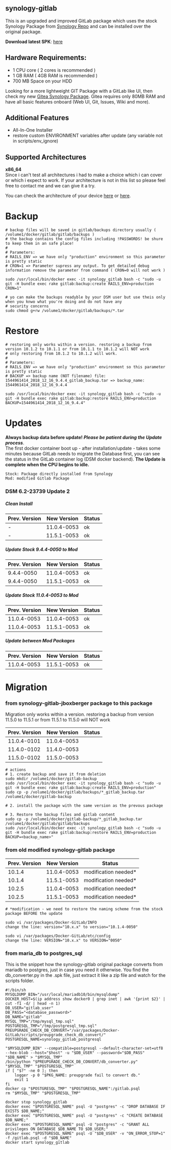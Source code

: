 ## synology-gitlab

This is an upgraded and improved GitLab package which uses the stock Synology Package from [Synology Repo](https://www.synology.com/de-de/dsm/packages/Docker-GitLab) and can be installed over the original package. 

**Download latest SPK**: [here](https://github.com/jboxberger/synology-gitlab/releases)  

## Hardware Requirements:
- 1 CPU core ( 2 cores is recommended )
- 1 GB RAM ( 4GB RAM is recommended )
- 700 MB Space on your HDD

Looking for a more lightweight GIT Package with a GitLab like UI, then check my new [Gitea Synology Package](https://github.com/jboxberger/synology-gitea-jboxberger). Gitea requires only 80MB RAM and have all basic features onboard (Web UI, Git, Issues, Wiki and more).

## Additional Features
- All-In-One Installer
- restore custom ENVIRONMENT variables after update (any variable not in scripts/env_ignore)

## Supported Architectures
**x86_64**  
Since i can't test all architectures i had to make a choice which i can cover or which i expect to work. If your architecture 
is not in this list so please feel free to contact me and we can give it a try.  

You can check the architecture of your device [here](https://github.com/SynoCommunity/spksrc/wiki/Architecture-per-Synology-model) 
or [here](https://www.synology.com/en-us/knowledgebase/DSM/tutorial/General/What_kind_of_CPU_does_my_NAS_have).

# Backup
```
# backup files will be saved in gitlab/backups directory usually ( /volume1/docker/gitlab/gitlab/backups ) 
# the backup contains the config files including !PASSWORDS! be shure to keep them in an safe place!
#
# Parameters:
# RAILS_ENV => we have only "production" environment so this parameter is pretty static
# CRON=1 => Parameter supress any output. To get detailed debug information remove the parameter from command ( CRON=0 will not work )

sudo /usr/local/bin/docker exec -it synology_gitlab bash -c "sudo -u git -H bundle exec rake gitlab:backup:create RAILS_ENV=production CRON=1" 

# yo can make the backups readyble by your DSM user but use theis only when you knwo what you're doing and do not have any
# security concerns
sudo chmod g+rw /volume1/docker/gitlab/backups/*.tar
```

# Restore
```
# restoring only works within a version. restoring a backup from version 10.1.2 to 10.1.1 or from 10.1.1 to 10.1.2 will NOT work
# only restoring from 10.1.2 to 10.1.2 will work.
#
# Parameters:
# RAILS_ENV => we have only "production" environment so this parameter is pretty static
# BACKUP => backup name (NOT filename) file: 1544961414_2018_12_16_9.4.4_gitlab_backup.tar => backup_name: 1544961414_2018_12_16_9.4.4
  
sudo /usr/local/bin/docker exec -it synology_gitlab bash -c "sudo -u git -H bundle exec rake gitlab:backup:restore RAILS_ENV=production BACKUP=1544961414_2018_12_16_9.4.4"
```

# Updates
**Always backup data before update! _Please be patient during the Update process_**.   
The first docker container boot up - after installation/update - takes some minutes because GitLab needs to migrate the 
Database first, you can see the status in the GitLab container log (DSM docker backend). __**The Update is complete when the CPU begins to idle.**__    

```
Stock: Package directly installed from Synology		
Mod: modified Gitlab Package		
```
 
### DSM 6.2-23739 Update 2

##### Clean Install
| Prev. Version | New Version | Status             |
|---------------|-------------|--------------------|
| -             | 11.0.4-0053 | ok                 |
| -             | 11.5.1-0053 | ok                 |

##### Update Stock 9.4.4-0050 to Mod
| Prev. Version | New Version | Status             |
|---------------|-------------|--------------------|
| 9.4.4-0050    | 11.0.4-0053 | ok                 |
| 9.4.4-0050    | 11.5.1-0053 | ok                 |

##### Update Stock 11.0.4-0053 to Mod
| Prev. Version | New Version | Status             |
|---------------|-------------|--------------------|
| 11.0.4-0053   | 11.0.4-0053 | ok                 |
| 11.0.4-0053   | 11.5.1-0053 | ok                 |

##### Update between Mod Packages
| Prev. Version | New Version | Status             |
|---------------|-------------|--------------------|
| 11.0.4-0053   | 11.5.1-0053 | ok                 |


# Migration

### from synology-gitlab-jboxberger package to this package
Migration only works within a version. restoring a backup from version 11.5.0 to 11.5.1 or from 11.5.1 to 11.5.0 will NOT work
  
| Prev. Version | New Version | Status             |
|---------------|-------------|--------------------|
| 11.0.4-0101   | 11.0.4-0053 |       |
| 11.4.0-0102   | 11.4.0-0053 |      |
| 11.5.0-0102   | 11.5.0-0053 |      |
```
# actions
# 1. create backup and save it from deletion 
sudo mkdir /volume1/docker/gitlab-backup
sudo /usr/local/bin/docker exec -it synology_gitlab bash -c "sudo -u git -H bundle exec rake gitlab:backup:create RAILS_ENV=production"
sudo cp -p /volume1/docker/gitlab/backups/*_gitlab_backup.tar /volume1/docker/gitlab-backup

# 2. install the package with the same version as the prevous package

# 3. Restore the backup files and gitlab content  
sudo cp -p /volume1/docker/gitlab-backup/*_gitlab_backup.tar /volume1/docker/gitlab/gitlab/backups 
sudo /usr/local/bin/docker exec -it synology_gitlab bash -c "sudo -u git -H bundle exec rake gitlab:backup:restore RAILS_ENV=production BACKUP=<backup_name>"
```

### from old modified synology-gitlab package
| Prev. Version | New Version | Status               |
|---------------|-------------|----------------------|
| 10.1.4        | 11.0.4-0053 | modification needed* |
| 10.1.4        | 11.5.1-0053 | modification needed* |
| 10.2.5        | 11.0.4-0053 | modification needed* |
| 10.2.5        | 11.5.1-0053 | modification needed* |

```
# *modification - we need to restore the naming scheme from the stock package BEFORE the update

sudo vi /var/packages/Docker-GitLab/INFO
change the line: version="10.x.x" to version="10.1.4-0050"

sudo vi /var/packages/Docker-GitLab/etc/config
change the line: VERSION="10.x.x" to VERSION="0050"
```

### from maria_db to postgres_sql
This is the snippet how the synology-gitlab original package converts from mariadb to postgres, just in case you need
it otherwise. You find the db_converter.py in the .spk file, just extract it like a zip file and watch for the scripts
folder. 
```
#!/bin/sh
MYSQLDUMP_BIN="/usr/local/mariadb10/bin/mysqldump"
DOCKER_HOST=$(ip address show docker0 | grep inet | awk '{print $2}' | cut -f1 -d/ | head -n 1)
DB_USER="gitlab_user"
DB_PASS="<database_password>"
DB_NAME="gitlab"
MYSQL_TMP="/tmp/mysql_tmp.sql"
POSTGRESQL_TMP="/tmp/postgresql_tmp.sql"
PREUPGRADE_CHECK_DB_CONVERT="/var/packages/Docker-GitLab/scripts/preupgrade_check_db_convert/"
POSTGRESQL_NAME=synology_gitlab_postgresql

"$MYSQLDUMP_BIN" --compatible=postgresql --default-character-set=utf8 --hex-blob --host="$host" -u "$DB_USER" --password="$DB_PASS" "$DB_NAME" > "$MYSQL_TMP"
/bin/python "$PREUPGRADE_CHECK_DB_CONVERT/db_converter.py" "$MYSQL_TMP" "$POSTGRESQL_TMP"
if [ "$?" -ne 0 ]; then
	logger -p 0 "$PKG_NAME: preupgrade fail to convert db."
	exit 1
fi
docker cp "$POSTGRESQL_TMP" "$POSTGRESQL_NAME":/gitlab.psql
rm "$MYSQL_TMP" "$POSTGRESQL_TMP"

docker stop synology_gitlab
docker exec "$POSTGRESQL_NAME" psql -U "postgres" -c "DROP DATABASE IF EXISTS $DB_NAME;"
docker exec "$POSTGRESQL_NAME" psql -U "postgres" -c "CREATE DATABASE $DB_NAME;"
docker exec "$POSTGRESQL_NAME" psql -U "postgres" -c "GRANT ALL privileges ON DATABASE $DB_NAME TO $DB_USER;"
docker exec "$POSTGRESQL_NAME" psql -U "$DB_USER" -v "ON_ERROR_STOP=1" -f /gitlab.psql -d "$DB_NAME"
docker start synology_gitlab
```
